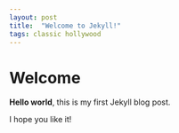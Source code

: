 ```yaml
---
layout: post
title:  "Welcome to Jekyll!"
tags: classic hollywood
---
```


# Welcome

**Hello world**, this is my first Jekyll blog post.

I hope you like it!